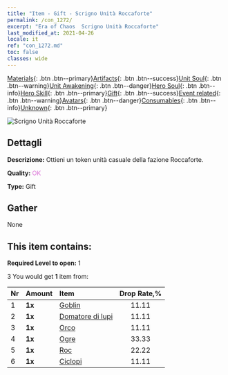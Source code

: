 ```yaml
---
title: "Item - Gift - Scrigno Unità Roccaforte"
permalink: /con_1272/
excerpt: "Era of Chaos  Scrigno Unità Roccaforte"
last_modified_at: 2021-04-26
locale: it
ref: "con_1272.md"
toc: false
classes: wide
---
```

 [Materials](/ItemsIT/){: .btn .btn--primary}[Artifacts](/ItemsIT/Artifacts/){: .btn .btn--success}[Unit Soul](/ItemsIT/UnitSoul/){: .btn .btn--warning}[Unit Awakening](/ItemsIT/UnitAwakening/){: .btn .btn--danger}[Hero Soul](/ItemsIT/HeroSoul/){: .btn .btn--info}[Hero Skill](/ItemsIT/HeroSkill/){: .btn .btn--primary}[Gift](/ItemsIT/Gift/){: .btn .btn--success}[Event related](/ItemsIT/Events/){: .btn .btn--warning}[Avatars](/ItemsIT/Avatars/){: .btn .btn--danger}[Consumables](/ItemsIT/Consumables/){: .btn .btn--info}[Unknown](/ItemsIT/Unknown/){: .btn .btn--primary}

 ![Scrigno Unità Roccaforte](/images/t/i_904004.png)

## Dettagli
 **Descrizione:** Ottieni un token unità casuale della fazione Roccaforte.

 **Quality:** <span style="color: #DA70D6">OK</span>

 **Type:** Gift

## Gather

  None

## This item contains:

 **Required Level to open:** 1

 3 You would get **1** item  from:

  | Nr | Amount |     Item    | Drop Rate,% |
  |:---|:-------|:------------|:---------:|
  | 1 |  **1x** | [Goblin](/ItemsIT/unt_217/) | 11.11 | 
  | 2 |  **1x** | [Domatore di lupi](/ItemsIT/unt_218/) | 11.11 | 
  | 3 |  **1x** | [Orco](/ItemsIT/unt_219/) | 11.11 | 
  | 4 |  **1x** | [Ogre](/ItemsIT/unt_220/) | 33.33 | 
  | 5 |  **1x** | [Roc](/ItemsIT/unt_221/) | 22.22 | 
  | 6 |  **1x** | [Ciclopi](/ItemsIT/unt_222/) | 11.11 | 
